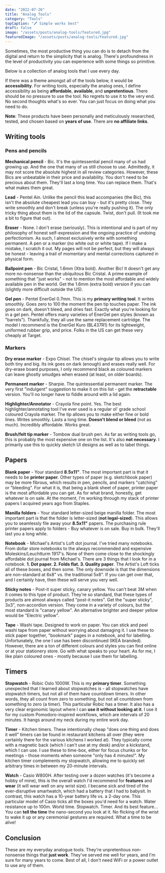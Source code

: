 ```yaml
---
date: "2022-07-26"
title: "Analog Tools"
category: "Tools"
topCaption: "🖊 Simple works best"
draft: false
image: "/assets/posts/analog-tools/featured.jpg"
featuredImage: "/assets/posts/analog-tools/featured.jpg"
---
```


Sometimes, the most productive thing you can do is to detach from the digital and return to the simplicity that is analog. There's profoundness in the level of productivity you can experience with some things so primitive.

<!-- more -->

Below is a collection of analog tools that I use every day.

If there was a theme amongst all of the tools below, it would be **accessibility**. For writing tools, especially the analog ones, I define accessibility as being **affordable**, **available**, and **unpretentious**. There should be no pressure to use the tool. No regrets to use it to the very end. No second thoughts what's so ever. You can just focus on doing what you need to do.

**Note**: These products have been personally and meticulously researched, tested, and chosen based on **years of use**. There are **no affiliate links**.

## Writing tools

### Pens and pencils

**Mechanical pencil** - Bic. It's the quintessential pencil many of us had growing up. And the one that many of us still choose to use. Admittedly, it may not score the absolute highest in all review categories. However, these Bics are unbeatable in their price and availability. You don't need to be precious about them. They'll last a long time. You can replace them. That's what makes them great.

**Lead** - Pentel Ain. Unlike the pencil this lead accompanies (the Bic), this isn't the absolute cheapest lead you can buy - but it's pretty close. They write smoothly and don't break (unless you're really pushing it). The only tricky thing about them is the lid of the capsule. Twist, don't pull. (It took me a bit to figure that out).

**Eraser** - None. I don't erase (seriously). This is intentional and is part of my philosophy of honest self-expression and the ongoing practice of undoing perfectionism. As such, I almost exclusively write with something permanent. A pen or a marker (no white out or white tape). If I make a mistake, I scratch it out. My pages will not be perfect, but they will always be honest - leaving a trail of momentary and mental corrections captured in physical form.

**Ballpoint pen** - Bic Cristal, 1.6mm (Xtra bold). Another Bic! It doesn't get any more no-nonsense than the ubiquitous Bic Cristal. A prime example of something that "just works" - not to mention the most affordable and widely available pen in the world. Get the 1.6mm (extra bold) version if you can (slightly more difficult outside the US).

**Gel pen** - Pentel EnerGel 0.7mm. This is my **primary writing tool**. It writes smoothly. Goes zero to 100 the moment the pen tip touches paper. The ink goes on dark, doesn't bleed, and dries fast. Exactly what you're looking for in a gel pen. Pentel offers many varieties of EnerGel pen styles (known as "barrels"). Thankfully, they all use the same replacement cartridge. The model I recommend is the EnerGel Kuro (BL437R1) for its lightweight, uniformed rubber grip, and price. Folks in the US can get these very cheaply at Target.

### Markers

**Dry erase marker** - Expo Chisel. The chisel's singular tip allows you to write both tiny and big. Its ink goes on dark (enough) and erases really well. For dry-erase board purposes, I only recommend black as coloured markers can leave ghostly smudges when erased (at least, on older boards).

**Permanent marker** - Sharpie. The quintessential permanent marker. The very first "indulgent" suggestion to make it on this list - get the **retractable** version. You'll no longer have to fiddle around with a lid again.

**Highlighter/Annotator** - Crayola fine point. Yes. The best highlighter/annotating tool I've ever used is a regular ol' grade school coloured Crayola marker. The tip allows you to make either fine or bold lines. Writes smoothly. Lasts a long time. **Doesn't blend or bleed** (not as much). Incredibly affordable. Works great.

**Brush/felt tip marker** - Tombow dual brush pen. As far as writing tools go, this is probably the most expensive one on the list. It's also **not necessary**. I primarily use this to quickly sketch UI designs as well as to label things.

## Papers

**Blank paper** - Your standard **8.5x11"**. The most important part is that it needs to be **printer paper**. Other types of paper (e.g. sketchbook paper) may be more fibrous, which results in pen, pencils, and markers "catching" or "bleeding". For what it is, that being a blank sheet of paper, printer paper is the most affordable you can get. As for what brand, honestly, get whatever is on sale. At the moment, I'm working through my stack of printer papers I acquired years ago from Staples.

**Manilla folders** - Your standard letter-sized beige manilla folder. The most important part is that the folder is letter-sized (**not legal-sized**). This allows you to seamlessly file away your **8.5x11"** papers. The purchasing rule printer papers apply to folders - Buy whatever is on sale. Buy in bulk. They'll last you a long while.

**Notebook** - Michael's Artist's Loft dot journal. I've tried many notebooks. From dollar store notebooks to the always recommended and expensive Moleskins/Leuchtturm 1917's. None of them come close to the shockingly affordable dot journal from Michael's. There are 3 things that I look for in a notebook. **1. Dot paper. 2. Folds flat. 3. Quality paper**. The Artist's Loft ticks all of these boxes, and then some. The only downside is that the dimensions are non-standard at 6x8" vs. the traditional 5x8". If you can get over that, and I certainly have, then these will serve you very well.

**Sticky notes** - Post-it super sticky, canary yellow. You can't beat 3M when it comes to this type of product. They're so standard, that these types of products are almost always called "post-it notes". Get the "super sticky", 3x3", non-accordion version. They come in a variety of colours, but the most standard is "canary yellow". An alternative brighter and deeper yellow would be "Electric yellow".

**Tape** - Washi tape. Designed to work on paper. You can stick and peel washi tape from paper without worrying about damaging it. I use these to stick paper together, "bookmark" pages in a notebook, and for labelling. Unfortunately, the one I use has been discontinued (IKEA branded). However, there are a ton of different colours and styles you can find online or at your stationery store. Go with what speaks to your heart. As for me, I like plain coloured ones - mostly because I use them for labelling.

## Timers

**Stopwatch** - Robic Oslo 1000W. This is my **primary timer**. Something unexpected that I learned about stopwatches is - all stopwatches have stopwatch timers, but not all of them have countdown timers. In other words, they all count from zero to something, but not all countdown from something to zero (a timer). This particular Robic has a timer. It also has a very clear ergonomic layout where I can **use it without looking at it**. I use it for my custom Pomodoro-inspired workflows, which are intervals of 20 minutes. It hangs around my neck during my entire work day.

**Timer** - Kitchen timers. These intentionally cheap "does one thing and does it well" timers can be found in restaurant kitchens all over (they were certainly there for the various kitchens I worked at). They typically come with a magnetic back (which I can't use at my desk) and/or a kickstand, which I can use. I use these to time-box, either for focus chunks or for meetings - those moments when someone "only has 4 minutes!". My kitchen timer complements my stopwatch, allowing me to quickly set arbitrary times in between my 20-minute intervals.

**Watch** - Casio W800H. After testing over a dozen watches (it's become a hobby of mine), this is the overall watch I'd recommend for **features** and **wear** (it will wear well on any wrist size). I became sick and tired of the ever-disruptive smartwatch, which had a battery that I had to babysit. In contrast, this watch has a 10-year battery life vs. a 2-day one. This particular model of Casio ticks all the boxes you'd need for a watch. Water resistance up to 100m. World time. Stopwatch. Timer. And its best feature... You can **tell the time** the nano-second you look at it. No flicking of the wrist to wake it up or any ceremonial gestures are required. What a time to be alive!

## Conclusion

These are my everyday analogue tools. They're unpretentious non-nonsense things that **just work**. They've served me well for years, and I'm sure for many years to come. Best of all, I don't need WiFi or a power outlet to use any of them.
